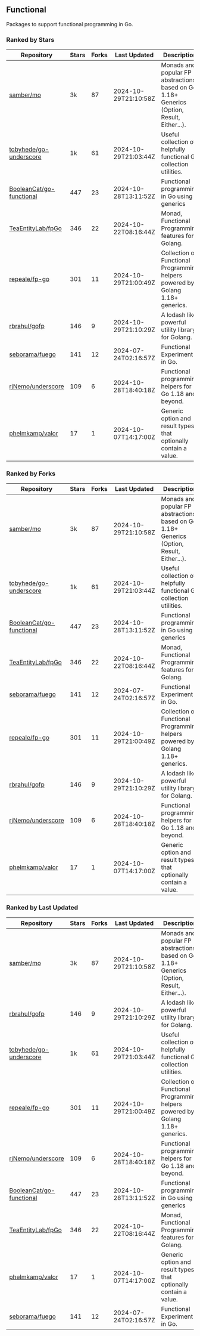 ## Functional

Packages to support functional programming in Go.

### Ranked by Stars

| Repository | Stars | Forks | Last Updated | Description | 
|------------|-------|-------|--------------|-------------|
| [samber/mo](https://github.com/samber/mo) | 3k | 87 | 2024-10-29T21:10:58Z |  Monads and popular FP abstractions, based on Go 1.18+ Generics (Option, Result, Either...). |
| [tobyhede/go-underscore](https://github.com/tobyhede/go-underscore) | 1k | 61 | 2024-10-29T21:03:44Z |  Useful collection of helpfully functional Go collection utilities. |
| [BooleanCat/go-functional](https://github.com/BooleanCat/go-functional) | 447 | 23 | 2024-10-28T13:11:52Z |  Functional programming in Go using generics |
| [TeaEntityLab/fpGo](https://github.com/TeaEntityLab/fpGo) | 346 | 22 | 2024-10-22T08:16:44Z |  Monad, Functional Programming features for Golang. |
| [repeale/fp-go](https://github.com/repeale/fp-go) | 301 | 11 | 2024-10-29T21:00:49Z |  Collection of Functional Programming helpers powered by Golang 1.18+ generics. |
| [rbrahul/gofp](https://github.com/rbrahul/gofp) | 146 | 9 | 2024-10-29T21:10:29Z |  A lodash like powerful utility library for Golang. |
| [seborama/fuego](https://github.com/seborama/fuego) | 141 | 12 | 2024-07-24T02:16:57Z |  Functional Experiment in Go. |
| [rjNemo/underscore](https://github.com/rjNemo/underscore) | 109 | 6 | 2024-10-28T18:40:18Z |  Functional programming helpers for Go 1.18 and beyond. |
| [phelmkamp/valor](https://github.com/phelmkamp/valor) | 17 | 1 | 2024-10-07T14:17:00Z |  Generic option and result types that optionally contain a value. |

### Ranked by Forks

| Repository | Stars | Forks | Last Updated | Description | 
|------------|-------|-------|--------------|-------------|
| [samber/mo](https://github.com/samber/mo) | 3k | 87 | 2024-10-29T21:10:58Z |  Monads and popular FP abstractions, based on Go 1.18+ Generics (Option, Result, Either...). |
| [tobyhede/go-underscore](https://github.com/tobyhede/go-underscore) | 1k | 61 | 2024-10-29T21:03:44Z |  Useful collection of helpfully functional Go collection utilities. |
| [BooleanCat/go-functional](https://github.com/BooleanCat/go-functional) | 447 | 23 | 2024-10-28T13:11:52Z |  Functional programming in Go using generics |
| [TeaEntityLab/fpGo](https://github.com/TeaEntityLab/fpGo) | 346 | 22 | 2024-10-22T08:16:44Z |  Monad, Functional Programming features for Golang. |
| [seborama/fuego](https://github.com/seborama/fuego) | 141 | 12 | 2024-07-24T02:16:57Z |  Functional Experiment in Go. |
| [repeale/fp-go](https://github.com/repeale/fp-go) | 301 | 11 | 2024-10-29T21:00:49Z |  Collection of Functional Programming helpers powered by Golang 1.18+ generics. |
| [rbrahul/gofp](https://github.com/rbrahul/gofp) | 146 | 9 | 2024-10-29T21:10:29Z |  A lodash like powerful utility library for Golang. |
| [rjNemo/underscore](https://github.com/rjNemo/underscore) | 109 | 6 | 2024-10-28T18:40:18Z |  Functional programming helpers for Go 1.18 and beyond. |
| [phelmkamp/valor](https://github.com/phelmkamp/valor) | 17 | 1 | 2024-10-07T14:17:00Z |  Generic option and result types that optionally contain a value. |

### Ranked by Last Updated

| Repository | Stars | Forks | Last Updated | Description | 
|------------|-------|-------|--------------|-------------|
| [samber/mo](https://github.com/samber/mo) | 3k | 87 | 2024-10-29T21:10:58Z |  Monads and popular FP abstractions, based on Go 1.18+ Generics (Option, Result, Either...). |
| [rbrahul/gofp](https://github.com/rbrahul/gofp) | 146 | 9 | 2024-10-29T21:10:29Z |  A lodash like powerful utility library for Golang. |
| [tobyhede/go-underscore](https://github.com/tobyhede/go-underscore) | 1k | 61 | 2024-10-29T21:03:44Z |  Useful collection of helpfully functional Go collection utilities. |
| [repeale/fp-go](https://github.com/repeale/fp-go) | 301 | 11 | 2024-10-29T21:00:49Z |  Collection of Functional Programming helpers powered by Golang 1.18+ generics. |
| [rjNemo/underscore](https://github.com/rjNemo/underscore) | 109 | 6 | 2024-10-28T18:40:18Z |  Functional programming helpers for Go 1.18 and beyond. |
| [BooleanCat/go-functional](https://github.com/BooleanCat/go-functional) | 447 | 23 | 2024-10-28T13:11:52Z |  Functional programming in Go using generics |
| [TeaEntityLab/fpGo](https://github.com/TeaEntityLab/fpGo) | 346 | 22 | 2024-10-22T08:16:44Z |  Monad, Functional Programming features for Golang. |
| [phelmkamp/valor](https://github.com/phelmkamp/valor) | 17 | 1 | 2024-10-07T14:17:00Z |  Generic option and result types that optionally contain a value. |
| [seborama/fuego](https://github.com/seborama/fuego) | 141 | 12 | 2024-07-24T02:16:57Z |  Functional Experiment in Go. |

